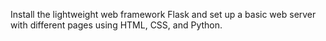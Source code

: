 Install the lightweight web framework Flask and set up a basic web server with different pages using HTML, CSS, and Python.
